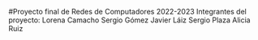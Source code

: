 #Proyecto final de Redes de Computadores 2022-2023
Integrantes del proyecto:
  Lorena Camacho
  Sergio Gómez
  Javier Láiz
  Sergio Plaza
  Alicia Ruiz
